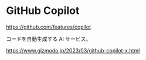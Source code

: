 # GitHub Copilot

https://github.com/features/copilot

コードを自動生成する AI サービス。

https://www.gizmodo.jp/2023/03/github-copilot-x.html
